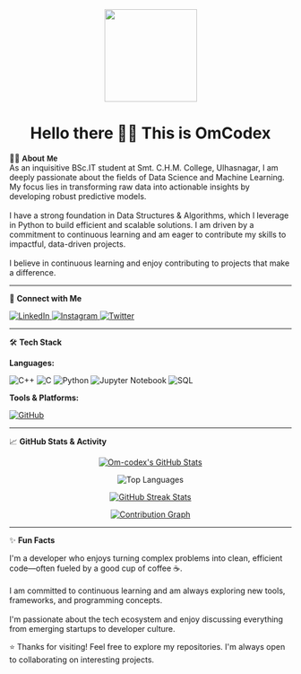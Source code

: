 <div align="center">
  <img height="165" src="https://media.giphy.com/media/M9gbBd9nbDrOTu1Mqx/giphy.gif" />
</div>

<h1 align="center"><b>Hello there 👋🏻 This is OmCodex</b></h1>

👨‍💻 <span style="font-family: 'Comic Sans MS', cursive, sans-serif;"><b>About Me</b><br></span>
<b></b> As an inquisitive BSc.IT student at Smt. C.H.M. College, Ulhasnagar, I am deeply passionate about the fields of Data Science and Machine Learning. My focus lies in transforming raw data into actionable insights by developing robust predictive models.  
<br>
<b></b> I have a strong foundation in Data Structures & Algorithms, which I leverage in Python to build efficient and scalable solutions. I am driven by a commitment to continuous learning and am eager to contribute my skills to impactful, data-driven projects.  
<br>
<b></b> I believe in continuous learning and enjoy contributing to projects that make a difference.  

---

🤝 <b>Connect with Me</b>  
<p align="left">
<a href="https://www.linkedin.com/in/om-mishra-a55263329" target="_blank">
  <img src="https://img.shields.io/badge/LinkedIn-0077B5?style=for-the-badge&logo=linkedin&logoColor=white" alt="LinkedIn"/>
</a>
<a href="https://www.instagram.com/om.0106/?hl=en" target="_blank">
  <img src="https://img.shields.io/badge/Instagram-E4405F?style=for-the-badge&logo=instagram&logoColor=white" alt="Instagram"/>
</a>
<a href="https://x.com/OmCodex_tweets" target="_blank">
  <img src="https://img.shields.io/badge/Twitter(X)-1DA1F2?style=for-the-badge&logo=twitter&logoColor=white" alt="Twitter"/>
</a>
</p>

---

🛠️ <b>Tech Stack</b>  

<b>Languages:</b>  
<p align="left">
<img src="https://img.shields.io/badge/C++-00599C?style=for-the-badge&logo=c%2B%2B&logoColor=white" alt="C++"/>
<img src="https://img.shields.io/badge/C-A8B9CC?style=for-the-badge&logo=c&logoColor=black" alt="C"/>
<img src="https://img.shields.io/badge/Python-3776AB?style=for-the-badge&logo=python&logoColor=white" alt="Python"/>
<img src="https://img.shields.io/badge/Jupyter-F37626?style=for-the-badge&logo=jupyter&logoColor=white" alt="Jupyter Notebook"/>
<img src="https://img.shields.io/badge/SQL-336791?style=for-the-badge&logo=postgresql&logoColor=white" alt="SQL"/>
</p>

<b>Tools & Platforms:</b>  
<p align="left">
<a href="https://github.com/Om-codex">
  <img src="https://img.shields.io/badge/GitHub-181717?style=for-the-badge&logo=github&logoColor=white" alt="GitHub"/>
</a>
</p>

---

📈 <b>GitHub Stats & Activity</b>  
<p align="center">
<a href="https://github.com/Om-codex">
  <img src="https://github-readme-stats.vercel.app/api?username=Om-codex&theme=radical&show_icons=true" alt="Om-codex's GitHub Stats"/>
</a>
</p>

<p align="center">
  <img src="https://github-readme-stats.vercel.app/api/top-langs/?username=Om-codex&layout=compact&theme=radical" alt="Top Languages"/>
</p>

<p align="center">
<a href="https://github.com/Om-codex">
  <img src="https://streak-stats.demolab.com?user=Om-codex&theme=tokyonight&hide_border=true" alt="GitHub Streak Stats"/>
</a>
</p>

<p align="center">
<a href="https://github.com/Om-codex">
  <img src="https://github-readme-activity-graph.vercel.app/graph?username=Om-codex&bg_color=1a1b27&color=79ff97&line=79ff97&point=ffffff&area=true&hide_border=true" alt="Contribution Graph"/>
</a>
</p>

---

✨ <b>Fun Facts</b>  

I'm a developer who enjoys turning complex problems into clean, efficient code—often fueled by a good cup of coffee ☕.  
<br>
I am committed to continuous learning and am always exploring new tools, frameworks, and programming concepts.  
<br>
I'm passionate about the tech ecosystem and enjoy discussing everything from emerging startups to developer culture.  

⭐ Thanks for visiting! Feel free to explore my repositories. I'm always open to collaborating on interesting projects.
